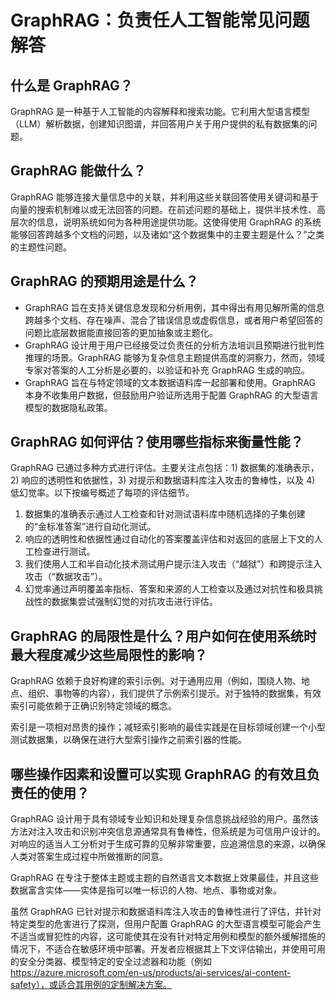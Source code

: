 # GraphRAG：负责任人工智能常见问题解答

## 什么是 GraphRAG？

GraphRAG 是一种基于人工智能的内容解释和搜索功能。它利用大型语言模型（LLM）解析数据，创建知识图谱，并回答用户关于用户提供的私有数据集的问题。

## GraphRAG 能做什么？

GraphRAG 能够连接大量信息中的关联，并利用这些关联回答使用关键词和基于向量的搜索机制难以或无法回答的问题。在前述问题的基础上，提供半技术性、高层次的信息，说明系统如何为各种用途提供功能。这使得使用 GraphRAG 的系统能够回答跨越多个文档的问题，以及诸如“这个数据集中的主要主题是什么？”之类的主题性问题。

## GraphRAG 的预期用途是什么？

* GraphRAG 旨在支持关键信息发现和分析用例，其中得出有用见解所需的信息跨越多个文档、存在噪声、混合了错误信息或虚假信息，或者用户希望回答的问题比底层数据能直接回答的更加抽象或主题化。
* GraphRAG 设计用于用户已经接受过负责任的分析方法培训且预期进行批判性推理的场景。GraphRAG 能够为复杂信息主题提供高度的洞察力，然而，领域专家对答案的人工分析是必要的，以验证和补充 GraphRAG 生成的响应。
* GraphRAG 旨在与特定领域的文本数据语料库一起部署和使用。GraphRAG 本身不收集用户数据，但鼓励用户验证所选用于配置 GraphRAG 的大型语言模型的数据隐私政策。

## GraphRAG 如何评估？使用哪些指标来衡量性能？

GraphRAG 已通过多种方式进行评估。主要关注点包括：1) 数据集的准确表示，2) 响应的透明性和依据性，3) 对提示和数据语料库注入攻击的鲁棒性，以及 4) 低幻觉率。以下按编号概述了每项的评估细节。

1) 数据集的准确表示通过人工检查和针对测试语料库中随机选择的子集创建的“金标准答案”进行自动化测试。
2) 响应的透明性和依据性通过自动化的答案覆盖评估和对返回的底层上下文的人工检查进行测试。
3) 我们使用人工和半自动化技术测试用户提示注入攻击（“越狱”）和跨提示注入攻击（“数据攻击”）。
4) 幻觉率通过声明覆盖率指标、答案和来源的人工检查以及通过对抗性和极具挑战性的数据集尝试强制幻觉的对抗攻击进行评估。

## GraphRAG 的局限性是什么？用户如何在使用系统时最大程度减少这些局限性的影响？

GraphRAG 依赖于良好构建的索引示例。对于通用应用（例如，围绕人物、地点、组织、事物等的内容），我们提供了示例索引提示。对于独特的数据集，有效索引可能依赖于正确识别特定领域的概念。

索引是一项相对昂贵的操作；减轻索引影响的最佳实践是在目标领域创建一个小型测试数据集，以确保在进行大型索引操作之前索引器的性能。

## 哪些操作因素和设置可以实现 GraphRAG 的有效且负责任的使用？

GraphRAG 设计用于具有领域专业知识和处理复杂信息挑战经验的用户。虽然该方法对注入攻击和识别冲突信息源通常具有鲁棒性，但系统是为可信用户设计的。对响应的适当人工分析对于生成可靠的见解非常重要，应追溯信息的来源，以确保人类对答案生成过程中所做推断的同意。

GraphRAG 在专注于整体主题或主题的自然语言文本数据上效果最佳，并且这些数据富含实体——实体是指可以唯一标识的人物、地点、事物或对象。

虽然 GraphRAG 已针对提示和数据语料库注入攻击的鲁棒性进行了评估，并针对特定类型的危害进行了探测，但用户配置 GraphRAG 的大型语言模型可能会产生不适当或冒犯性的内容，这可能使其在没有针对特定用例和模型的额外缓解措施的情况下，不适合在敏感环境中部署。开发者应根据其上下文评估输出，并使用可用的安全分类器、模型特定的安全过滤器和功能（例如 https://azure.microsoft.com/en-us/products/ai-services/ai-content-safety），或适合其用例的定制解决方案。